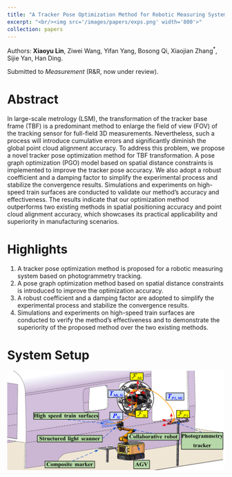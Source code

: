 ```yaml
---
title: "A Tracker Pose Optimization Method for Robotic Measuring System Based on Spatial Distance Constraints"
excerpt: "<br/><img src='/images/papers/exps.png' width='800'>"
collection: papers
---
```


Authors: **Xiaoyu Lin**, Ziwei Wang, Yifan Yang, Bosong Qi, Xiaojian Zhang<sup>\*</sup>, Sijie Yan, Han Ding.

Submitted to _Measurement_ (R&R, now under review).

Abstract
======
  In large-scale metrology (LSM), the transformation of the tracker base frame (TBF) is a predominant method to enlarge the field of view (FOV) of the tracking sensor for full-field 3D measurements. Nevertheless, such a process will introduce cumulative errors and significantly diminish the global point cloud alignment accuracy. To address this problem, we propose a novel tracker pose optimization method for TBF transformation. A pose graph optimization (PGO) model based on spatial distance constraints is implemented to improve the tracker pose accuracy. We also adopt a robust coefficient and a damping factor to simplify the experimental process and stabilize the convergence results. Simulations and experiments on high-speed train surfaces are conducted to validate our method’s accuracy and effectiveness. The
results indicate that our optimization method outperforms two existing methods in spatial positioning accuracy and point cloud alignment accuracy, which showcases its practical applicability and superiority in manufacturing scenarios.

Highlights
======
1. A tracker pose optimization method is proposed for a robotic measuring system based on photogrammetry tracking.
2. A pose graph optimization method based on spatial distance constraints is introduced to improve the optimization accuracy.
3. A robust coefficient and a damping factor are adopted to simplify the experimental process and stabilize the convergence results.
4. Simulations and experiments on high-speed train surfaces are conducted to verify the method’s effectiveness and to demonstrate the superiority of the proposed method over the two existing methods.

System Setup
======
 <img src="/images/papers/setup.png" width="800" />




